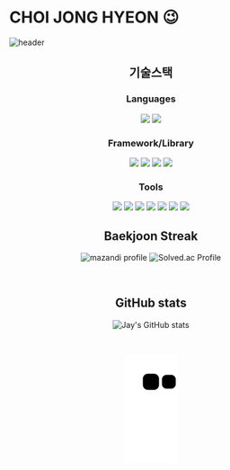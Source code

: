 # CHOI JONG HYEON 😉

![header](https://capsule-render.vercel.app/api?type=waving&color=auto&height=300&section=header&desc=WELCOME!&descSize=60&animation=fadeIn&reversal=true&descAlign=80)




<div align="center">
  
  ## 기술스택
  ### **Languages**

  <img src="https://img.shields.io/badge/Java-007396?style=plastic&logo=Java&logoColor=white"/> 
  <img src="https://img.shields.io/badge/Python-3776AB?style=plastic&logo=python&logoColor=white"/>
  
  ### **Framework/Library**

  <img src="https://img.shields.io/badge/springboot-6DB33F?style=plastic&logo=springboot&logoColor=white"/>
  <img src="https://img.shields.io/badge/Django-092E20?style=plastic&logo=django&logoColor=white"/>
  <img src="https://img.shields.io/badge/React-61DAFB?style=plastic&logo=react&logoColor=white"/>
  <img src="https://img.shields.io/badge/Vue.js-4FC08D?style=plastic&logo=vue.js&logoColor=white"/>

  ### **Tools**

  <img src="https://img.shields.io/badge/Intellij-000000?style=plastic&logo=intellijidea&logoColor=white"/> 
  <img src="https://img.shields.io/badge/pycharm-000000?style=plastic&logo=pycharm&logoColor=white"/> 
  <img src="https://img.shields.io/badge/Git-F05032?style=plastic&logo=Git&logoColor=white"/> 
  <img src="https://img.shields.io/badge/jira-0052CC?style=plastic&logo=jira&logoColor=white"/> 
  <img src="https://img.shields.io/badge/PostMan-FF6C37?style=plastic&logo=PostMan&logoColor=white"/>
  <img src="https://img.shields.io/badge/Figma-F24E1E?style=plastic&logo=figma&logoColor=white"/>
  <img src="https://img.shields.io/badge/Swagger-85EA2D?style=plastic&logo=swagger&logoColor=white"/>
  
  <br>
  
  ## Baekjoon Streak
  
  ![mazandi profile](http://mazandi.herokuapp.com/api?handle=chn9801&theme=warm)  ![Solved.ac Profile](http://mazassumnida.wtf/api/generate_badge?boj=chn9801)
  
  <br>
  
  ## GitHub stats
  
  ![Jay's GitHub stats](https://github-readme-stats.vercel.app/api?username=JonghyeonC&show_icons=true&theme=radical&card_width=1000)
  
  <br>
  
  ![snake gif](https://github.com/JonghyeonC/JonghyeonC/blob/output/github-contribution-grid-snake.svg)
  
</div>


<!--
**JonghyeonC/JonghyeonC** is a ✨ _special_ ✨ repository because its `README.md` (this file) appears on your GitHub profile.

Here are some ideas to get you started:
- 🔭 I’m currently working on ...
- 🌱 I’m currently learning ...
- 👯 I’m looking to collaborate on ...
- 🤔 I’m looking for help with ...
- 💬 Ask me about ...
- 📫 How to reach me: ...
- 😄 Pronouns: ...
- ⚡ Fun fact: ...
-->
